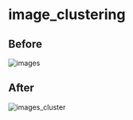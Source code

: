# image_clustering

## Before
![images](https://user-images.githubusercontent.com/26497221/80909281-ee71c900-8d61-11ea-8877-f9cb8ed44a08.png)

## After
![images_cluster](https://user-images.githubusercontent.com/26497221/80909275-ec0f6f00-8d61-11ea-9ae9-ee85af6f561f.png)
